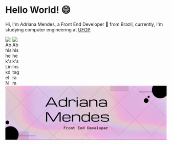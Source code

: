 # Hello World! 😄 

Hi, I'm Adriana Mendes, a Front End Developer 🚀 from Brazil, currently, I'm studying computer engineering at [UFOP](https://ufop.br/). 

<a href="https://www.linkedin.com/in/adriana-mendes-engenheira-de-computacao/">
  <img align="left" alt="Abhishek's LinkdeIN" width="22px" src="https://cdn.jsdelivr.net/npm/simple-icons@v3/icons/linkedin.svg" /></a> <a href="https://www.instagram.com/adri7mendes/"> <img align="left" alt="Abhishek's Instagram" width="22px" src="https://cdn.jsdelivr.net/npm/simple-icons@v3/icons/instagram.svg" /></a>

<img src="img/dry.png" style="zoom:100%;" />